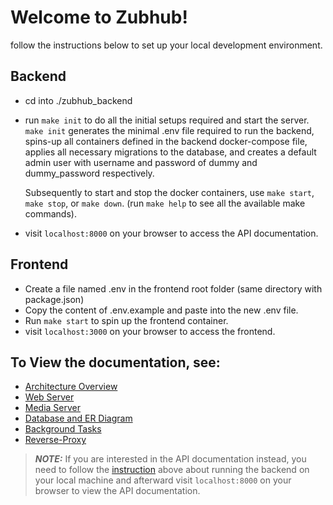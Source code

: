 # Welcome to Zubhub!
follow the instructions below to set up your local development environment.

## Backend
- cd into ./zubhub_backend
- run `make init` to do all the initial setups required and start the server.
  `make init` generates the minimal .env file required to run the backend, 
  spins-up all containers defined in the backend docker-compose file,
  applies all necessary migrations to the database,
  and creates a default admin user with 
  username and password of dummy and dummy_password respectively.

  Subsequently to start and stop the docker containers, use `make start`, `make stop`, or `make down`. (run `make help` to see all the available make commands).
- visit `localhost:8000` on your browser to access the API documentation.

## Frontend
- Create a file named .env in the frontend root folder (same directory with package.json)
- Copy the content of .env.example and paste into the new .env file.
- Run `make start` to spin up the frontend container.
- visit `localhost:3000` on your browser to access the frontend.


## To View the documentation, see:
- [Architecture Overview](./zubhub_backend/zubhub/docs/overview.md)
- [Web Server](./zubhub_backend/zubhub/docs/web_container.md)
- [Media Server](./zubhub_backend/zubhub/docs/media_container.md)
- [Database and ER Diagram](./zubhub_backend/zubhub/docs/others.md)
- [Background Tasks](./zubhub_backend/zubhub/docs/others.md)
- [Reverse-Proxy](./zubhub_backend/zubhub/docs/others.md)

> **_NOTE:_** If you are interested in the API documentation instead, you need to follow the [instruction](#backend) above about running the backend on your local machine and afterward visit `localhost:8000` on your browser to view the API documentation.